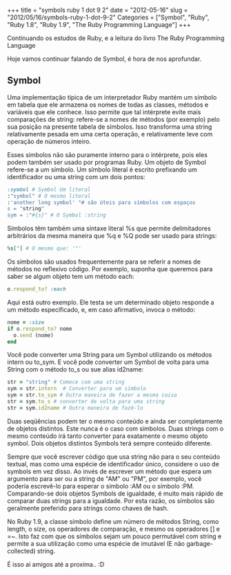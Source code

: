 +++
title = "symbols ruby 1 dot 9 2"
date = "2012-05-16"
slug = "2012/05/16/symbols-ruby-1-dot-9-2"
Categories = ["Symbol", "Ruby", "Ruby 1.8", "Ruby 1.9", "The Ruby Programming Language"]
+++
<!--more-->
<p>Continuando os estudos de Ruby, e a leitura do livro The Ruby Programming Language</p>

<p>Hoje vamos continuar falando de Symbol, é hora de nos aprofundar.</p>

<h2>Symbol</h2>

Uma implementação típica de um interpretador Ruby mantém um símbolo em tabela
que ele armazena os nomes de todas as classes, métodos e variáveis ​​que ele conhece.
Isso permite que tal intérprete evite mais comparações de string: refere-se a nomes de métodos (por exemplo) pelo sua
posição na presente tabela de símbolos. Isso transforma uma string relativamente pesada em uma certa operação, e relativamente leve com operação de números inteiro.


Esses símbolos não são puramente interno para o intérprete, pois eles podem também ser usado por
programas Ruby. Um objeto de Symbol refere-se a um símbolo. Um símbolo literal é escrito prefixando um identificador ou uma string com um
dois pontos:

``` ruby Symbol
:symbol # Symbol Um literal
:"symbol" # O mesmo literal
:'another long symbol' "# são úteis para símbolos com espaços
s = "string"
sym = :"#{s}" # O Symbol :string
```

Símbolos têm também uma sintaxe literal %s que permite delimitadores arbitrários da mesma maneira
que %q e %Q pode ser usado para strings:

``` ruby Symbol
%s["] # O mesmo que: '"'
```

Os símbolos são usados ​​frequentemente para se referir a nomes de métodos no reflexivo
código. Por exemplo, suponha que queremos para saber se algum objeto tem um método each:

``` ruby Symbol
o.respond_to? :each
```

Aqui está outro exemplo. Ele testa se um determinado objeto responde a um método especificado, e, em caso afirmativo, invoca o método:

``` ruby Symbol
nome = :size
if o.respond_to? nome
  o.send (nome)
end
```

Você pode converter uma String para um Symbol utilizando os métodos intern ou to_sym. E você pode converter um Symbol de volta para uma String com o método to_s ou sue alias id2name:

``` ruby Symbol
str = "string" # Comece com uma string
sym = str.intern  # Converter para um símbolo
sym = str.to_sym # Outra maneira de fazer a mesma coisa
str = sym.to_s # converter de volta para uma string
str = sym.id2name # Outra maneira de fazê-lo
```

Duas seqüências podem ter o mesmo conteúdo e ainda ser completamente de objetos distintos. Este nunca é o caso com símbolos.
Duas strings com o mesmo conteúdo irá tanto converter para exatamente o mesmo objeto symbol. Dois objetos distintos Symbols terá sempre conteúdo diferente.

Sempre que você escrever código que usa string não para o seu conteúdo textual,
mas como uma espécie de identificador único, considere o uso de symbols em vez disso.
Ao invés de escrever um método que espera um argumento para ser ou a string de "AM" ou "PM", por exemplo, você poderia escrevê-lo para
esperar o símbolo :AM ou o símbolo :PM. Comparando-se dois objetos Symbols de igualdade, é muito mais rápido
de comparar duas strings para a igualdade. Por esta razão, os símbolos são geralmente preferido para strings como chaves de hash.

No Ruby 1.9, a classe símbolo define um número de métodos String, como length, o size, os operadores de comparação, e mesmo os operadores
[] e =~. Isto faz com que os símbolos sejam um pouco permutável com string e permite a sua utilização como uma espécie de imutável
(E não garbage-collected) string.


É isso ai amigos até a proxima.. :D
